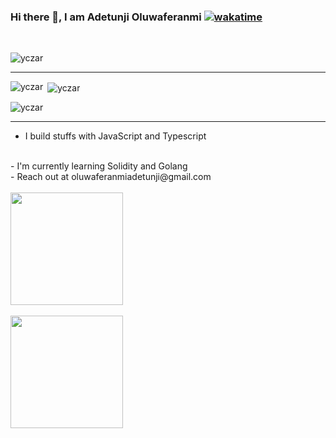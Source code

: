 ### Hi there 👋, I am Adetunji Oluwaferanmi [![wakatime](https://wakatime.com/badge/user/82fc010c-9e78-44cc-87c7-b93dbb77e763.svg)](https://wakatime.com/@82fc010c-9e78-44cc-87c7-b93dbb77e763)
<br>
<p align="left"> <img src="https://komarev.com/ghpvc/?username=oluwaferanmiadetunji&label=Profile%20views&color=0e75b6&style=flat" alt="yczar" /> </p>

---

<p><img align="left" src="https://github-readme-stats.vercel.app/api/top-langs?username=oluwaferanmiadetunji&show_icons=true&locale=en&layout=compact&theme=onedark" alt="yczar" /></p>

<p>&nbsp;<img align="center" src="https://github-readme-stats.vercel.app/api?username=oluwaferanmiadetunji&show_icons=true&locale=en&theme=onedark" alt="yczar" /></p>

<p><img align="center" src="https://github-readme-streak-stats.herokuapp.com/?user=oluwaferanmiadetunji&theme=onedark" alt="yczar" /></p>

---

- I build stuffs with JavaScript and Typescript
<br>
- I'm currently learning Solidity and Golang
<br>
- Reach out at oluwaferanmiadetunji@gmail.com

<br/>
<br/>


<a href="https://github.com/oluwaferanmiadetunji">
  <img height="180em" src="https://github-readme-stats.vercel.app/api?username=oluwaferanmiadetunji&theme=buefy&show_icons=true" />
  <br/>
  <br/>
  <img height="180em" src="https://github-readme-stats.vercel.app/api/top-langs/?username=oluwaferanmiadetunji&theme=buefy&layout=compact" />
</a>
